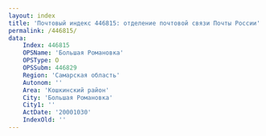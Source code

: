 ```yaml
---
layout: index
title: 'Почтовый индекс 446815: отделение почтовой связи Почты России'
permalink: /446815/
data:
    Index: 446815
    OPSName: 'Большая Романовка'
    OPSType: О
    OPSSubm: 446829
    Region: 'Самарская область'
    Autonom: ''
    Area: 'Кошкинский район'
    City: 'Большая Романовка'
    City1: ''
    ActDate: '20001030'
    IndexOld: ''
---
```

